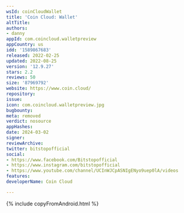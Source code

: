 ```yaml
---
wsId: coinCloudWallet
title: 'Coin Cloud: Wallet'
altTitle: 
authors:
- danny
appId: com.coincloud.walletpreview
appCountry: us
idd: '1589867683'
released: 2022-02-25
updated: 2022-08-25
version: '12.9.27'
stars: 2.2
reviews: 50
size: '87969792'
website: https://www.coin.cloud/
repository: 
issue: 
icon: com.coincloud.walletpreview.jpg
bugbounty: 
meta: removed
verdict: nosource
appHashes: 
date: 2024-03-02
signer: 
reviewArchive: 
twitter: bitstopofficial
social:
- https://www.facebook.com/Bitstopofficial
- https://www.instagram.com/bitstopofficial
- https://www.youtube.com/channel/UCInWJCpASNIgENyo9uep0lA/videos
features: 
developerName: Coin Cloud

---
```


{% include copyFromAndroid.html %}